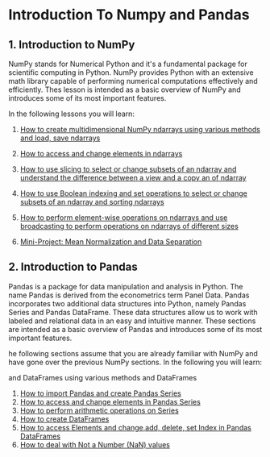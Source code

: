 # Introduction To Numpy and Pandas
 

<h2> 1. Introduction to NumPy</h1>


NumPy stands for Numerical Python and it's a fundamental package for scientific computing in Python. NumPy provides Python with an extensive math library capable of performing numerical computations effectively and efficiently. Thes lesson is intended as a basic overview of NumPy and introduces some of its most important features.

In the following lessons you will learn:


1. [How to create multidimensional NumPy ndarrays using various methods and load, save ndarrays](https://github.com/A2Amir/Introduction-To-Numpy-and-Pandas/blob/master/Code/createNdarrays.ipynb)
2. [How to access and change elements in ndarrays](https://github.com/A2Amir/Introduction-To-Numpy-and-Pandas/blob/master/Code/AccessingDeletingInserting.ipynb)
3. [How to use slicing to select or change subsets of an ndarray and understand the difference between a view and a copy an of ndarray](https://github.com/A2Amir/Introduction-To-Numpy-and-Pandas/blob/master/Code/SlicingNdarrays.ipynb)

4. [How to use Boolean indexing and set operations to select or change subsets of an ndarray and sorting ndarrays](https://github.com/A2Amir/Introduction-To-Numpy-and-Pandas/blob/master/Code/Boolean%20Indexing%2C%20Set%20Operations%2C%20and%20Sorting.ipynb)

5. [How to perform element-wise operations on ndarrays and use broadcasting to perform operations on ndarrays of different sizes](https://github.com/A2Amir/Introduction-To-Numpy-and-Pandas/blob/master/Code/Arithmetic%20operations%20and%20Broadcasting.ipynb)

5. [Mini-Project: Mean Normalization and Data Separation](https://github.com/A2Amir/Introduction-To-Numpy-and-Pandas/blob/master/Code/Mean%20Normalization%20and%20Data%20Separation.ipynb)


<h2> 2. Introduction to Pandas</h1>

Pandas is a package for data manipulation and analysis in Python. The name Pandas is derived from the econometrics term Panel Data. Pandas incorporates two additional data structures into Python, namely Pandas Series and Pandas DataFrame. These data structures allow us to work with labeled and relational data in an easy and intuitive manner. These sections are intended as a basic overview of Pandas and introduces some of its most important features.

he following sections assume that you are already familiar with NumPy and have gone over the previous NumPy sections. In the following you will learn:

 and DataFrames using various methods
   and DataFrames
   
   1. [How to import Pandas and create Pandas Series](https://github.com/A2Amir/Introduction-To-Numpy-and-Pandas/blob/master/Code/Creating%20pandas%20Series.ipynb)
   2. [How to access and change elements in Pandas Series](https://github.com/A2Amir/Introduction-To-Numpy-and-Pandas/blob/master/Code/Accessing%20and%20Deleting%20Elements%20in%20pandas%20Series.ipynb) 
   3. [How to perform arithmetic operations on Series](https://github.com/A2Amir/Introduction-To-Numpy-and-Pandas/blob/master/Code/Arithmetic%20Operations%20on%20pandas%20Series.ipynb)
   4. [How to create DataFrames](https://github.com/A2Amir/Introduction-To-Numpy-and-Pandas/blob/master/Code/Creating%20pandas%20DataFrames.ipynb)
   5. [How to access Elements and change,add, delete, set Index in Pandas DataFrames](https://github.com/A2Amir/Introduction-To-Numpy-and-Pandas/blob/master/Code/Accessing%20Elements%20in%20Pandas%20DataFrames.ipynb)
   5. [How to deal with Not a Number (NaN) values]()

